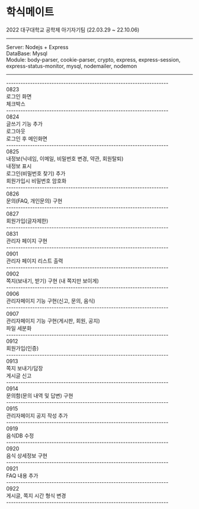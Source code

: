 # 학식메이트
2022 대구대학교 공학제 아기자기팀 (22.03.29 ~ 22.10.06)<hr>
Server: Nodejs + Express<br>
DataBase: Mysql<br>
Module: body-parser, cookie-parser, crypto, express, express-session, express-status-monitor, mysql, nodemailer, nodemon
<hr>
--------------------------------------------------------------------<br>
0823<br>
로그인 화면<br>
체크박스<br>
--------------------------------------------------------------------<br>
0824<br>
글쓰기 기능 추가<br>
로그아웃<br>
로그인 후 메인화면<br>
--------------------------------------------------------------------<br>
0825<br>
내정보(닉네임, 이메일, 비밀번호 변경, 약관, 회원탈퇴)<br>
내정보 표시<br>
로그인(비밀번호 찾기) 추가<br>
회원가입시 비밀번호 암호화<br>
--------------------------------------------------------------------<br>
0826<br>
문의(FAQ, 개인문의) 구현<br>
--------------------------------------------------------------------<br>
0827<br>
회원가입(글자제한)<br>
--------------------------------------------------------------------<br>
0831<br>
관리자 페이지 구현<br>
--------------------------------------------------------------------<br>
0901<br>
관리자 페이지 리스트 출력<br>
--------------------------------------------------------------------<br>
0902<br>
쪽지(보내기, 받기) 구현 (내 쪽지만 보이게)<br>
--------------------------------------------------------------------<br>
0906<br>
관리자페이지 기능 구현(신고, 문의, 음식)<br>
--------------------------------------------------------------------<br>
0907<br>
관리자페이지 기능 구현(게시판, 회원, 공지)<br>
파일 세분화<br>
--------------------------------------------------------------------<br>
0912<br>
회원가입(인증)<br>
--------------------------------------------------------------------<br>
0913<br>
쪽지 보내기/답장<br>
게시글 신고<br>
--------------------------------------------------------------------<br>
0914<br>
문의함(문의 내역 및 답변) 구현<br>
--------------------------------------------------------------------<br>
0915<br>
관리자페이지 공지 작성 추가<br>
--------------------------------------------------------------------<br>
0919<br>
음식DB 수정<br>
--------------------------------------------------------------------<br>
0920<br>
음식 상세정보 구현<br>
--------------------------------------------------------------------<br>
0921<br>
FAQ 내용 추가<br>
--------------------------------------------------------------------<br>
0922<br>
게시글, 쪽지 시간 형식 변경<br>
--------------------------------------------------------------------<br>
